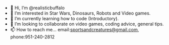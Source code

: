 - 👋 Hi, I’m @realisticbuffalo
- 👀 I’m interested in Star Wars, Dinosaurs, Robots and Video games.
- 🌱 I’m currently learning how to code (Introductory).
- 💞️ I’m looking to collaborate on video games, coding advice, general tips.
- 📫 How to reach me... email:sportsandcreatures@gmail.com, phone:951-240-2812

<!---
realisticbuffalo/realisticbuffalo is a ✨ special ✨ repository because its `README.md` (this file) appears on your GitHub profile.
You can click the Preview link to take a look at your changes.
--->

